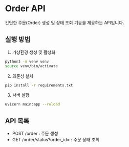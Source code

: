 # Order API

간단한 주문(Order) 생성 및 상태 조회 기능을 제공하는 API입니다.

## 실행 방법

1. 가상환경 생성 및 활성화
```bash
python3 -m venv venv
source venv/bin/activate
```

2. 의존성 설치
```bash
pip install -r requirements.txt
```

3. 서버 실행
```bash
uvicorn main:app --reload
```

## API 목록

- POST /order : 주문 생성
- GET /order/status?order_id= : 주문 상태 조회
